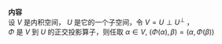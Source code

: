 **内容**  
设 $V$ 是内积空间， $U$ 是它的一个子空间，令 $V=U\perp U^{\perp}$ ，  
$\Phi$ 是 $V$ 到 $U$ 的正交投影算子，则任取 $\alpha\in V,\ (\Phi(\alpha),\beta)=(\alpha,\Phi(\beta))$  
